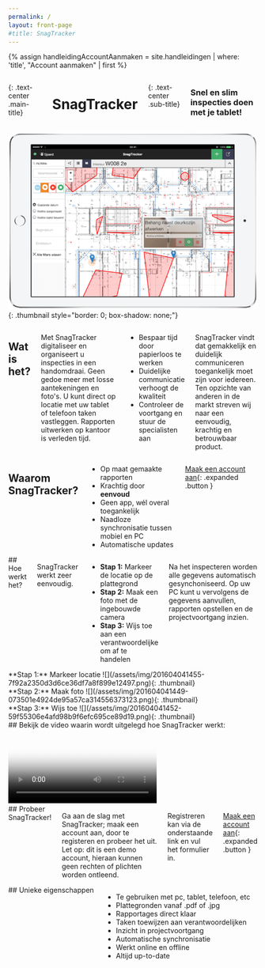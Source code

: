 ```yaml
---
permalink: /
layout: front-page
#title: SnagTracker
---
```

{% assign handleidingAccountAanmaken = site.handleidingen | where: 'title', "Account aanmaken" | first %}

<div id="bgimage">

<div class="row medium-unstack align-middle">
<div class="medium-8 columns">

{: .text-center .main-title}
# **Sna<span>g</span>Tracker**

{: .text-center .sub-title}
### Snel en slim inspecties doen<span class="show-for-large"> met je tablet!</span>

</div>
<div class="medium-4 columns">

![](/assets/img/20160620-ipad.c.png){: .thumbnail style="border: 0; box-shadow: none;"}

</div>
</div>


<div class="row medium-unstack">
<div class="medium-8 columns">

## Wat is het?

Met SnagTracker digitaliseer en organiseert u inspecties in een handomdraai. Geen gedoe meer met losse aantekeningen en foto's. U kunt direct op locatie met uw tablet of telefoon taken vastleggen. Rapporten uitwerken op kantoor is verleden tijd.

 - Bespaar tijd door papierloos te werken
 - Duidelijke communicatie verhoogt de kwaliteit
 - Controleer de voortgang en stuur de specialisten aan

SnagTracker vindt dat gemakkelijk en duidelijk communiceren toegankelijk moet zijn voor iedereen. Ten opzichte van anderen in de markt streven wij naar een eenvoudig, krachtig en betrouwbaar product.

</div>
<div class="medium-4 columns light-cell">

## Waarom SnagTracker?

 - Op maat gemaakte rapporten
 - Krachtig door **eenvoud**
 - Geen app, w&eacute;l overal toegankelijk
 - Naadloze synchronisatie tussen mobiel en PC
 - Automatische updates

[Maak een account aan](https://app.snagtracker.com/#/login/register){: .expanded .button }

</div>
</div>

<div class="row">
<div class="columns">
## Hoe werkt het?

SnagTracker werkt zeer eenvoudig.

 - **Stap 1:** Markeer de locatie op de plattegrond
 - **Stap 2:** Maak een foto met de ingebouwde camera
 - **Stap 3:** Wijs toe aan een verantwoordelijke om af te handelen

Na het inspecteren worden alle gegevens automatisch gesynchoniseerd. Op uw PC kunt u vervolgens de gegevens aanvullen, rapporten opstellen en de projectvoortgang inzien.

</div>
</div>

<div class="row medium-unstack">
<div class="columns">
**Stap 1:** Markeer locatie
![](/assets/img/201604041455-7f92a2350d3d6ce36df7a8f899e12497.png){: .thumbnail}
</div>
<div class="columns">
**Stap 2:** Maak foto
![](/assets/img/201604041449-073501e4924de95a57ca314556373123.png){: .thumbnail}
</div>
<div class="columns">
**Stap 3:** Wijs toe
![](/assets/img/201604041452-59f55306e4afd98b9f6efc695ce89d19.png){: .thumbnail}
</div>
</div>

<div class="row">
<div class="columns">
## Bekijk de video waarin wordt uitgelegd hoe SnagTracker werkt:
</div>
</div>

<div class="row">
<div class="medium-8 columns">

<div class="flex-video widescreen js-media-player">
  <video poster="/assets/img/movie-play.jpg" controls crossorigin>
    <!-- Video files -->
    <source src="/assets/video/snagtracker.mp4" type="video/mp4">
    <source src="/assets/video/snagtracker.webm" type="video/webm">

    <a href="/assets/video/snagtracker.mp4">Download video</a>
  </video>
</div>

<script>
document.addEventListener("DOMContentLoaded", function(event) {
  plyr.setup('.js-media-player', {
    title: 'SnagTracker introductie',
    fullscreen: { enabled: false },
    controls: [],
    tooltips: { controls: true }
  });
});
(function() {
  ['/assets/img/plyr.svg']
  .forEach(function(u) {
    var x = new XMLHttpRequest(), b = document.body;
    if ('withCredentials' in x) {
      x.open('GET', u, true);
    }
    else if (typeof XDomainRequest == 'function') {
      x = new XDomainRequest();
      x.open('GET', u);
    }
    else { return; }
    x.onload = function() {
      var c = document.createElement('div');
      c.setAttribute('hidden', '');
      c.innerHTML = x.responseText;
      b.insertBefore(c, b.childNodes[0]);
    };
    setTimeout(function () {
      x.send();
    }, 0);
  });
})();
</script>

</div>
</div>


<div class="row">
<div class="medium-8 columns">
## Probeer SnagTracker!

Ga aan de slag met SnagTracker; maak een account aan, door te registeren en probeer het uit. Let op: dit is een demo account, hieraan kunnen geen rechten of plichten worden ontleend.

Registreren kan via de onderstaande link en vul het formulier in.

[Maak een account aan](https://app.snagtracker.com/#/login/register){: .expanded .button }
</div>

<div class="medium-4 columns light-cell">
## Unieke eigenschappen

 - Te gebruiken met pc, tablet, telefoon, etc
 - Plattegronden vanaf .pdf of .jpg
 - Rapportages direct klaar
 - Taken toewijzen aan verantwoordelijken
 - Inzicht in projectvoortgang
 - Automatische synchronisatie
 - Werkt online en offline
 - Altijd up-to-date
</div>
</div>

</div>
